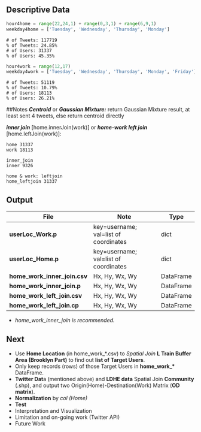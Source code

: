 ## Descriptive Data
```python
hour4home = range(22,24,1) + range(0,3,1) + range(6,9,1)
weekday4home = ['Tuesday', 'Wednesday', 'Thursday', 'Monday']
```

```
# of Tweets: 117719
% of Tweets: 24.85%
# of Users: 31337
% of Users: 45.35%
```

```python
hour4work = range(12,17)
weekday4work = ['Tuesday', 'Wednesday', 'Thursday', 'Monday', 'Friday']
```
```
# of Tweets: 51119
% of Tweets: 10.79%
# of Users: 18113
% of Users: 26.21%
```



##Notes
***Centroid*** or ***Gaussian Mixture:*** 
return Gaussian Mixture result, at least sent 4 tweets, else return centroid directly

***inner join*** [home.innerJoin(work)] or ***home-work left join*** [home.leftJoin(work)]:

```
home 31337
work 18113

inner_join
inner 9326

home & work: leftjoin
home_leftjoin 31337
```



## Output

| File                         | Note                                  | Type      |
| ---------------------------- | ------------------------------------- | --------- |
| **userLoc_Work.p**           | key=username; val=list of coordinates | dict      |
| **userLoc_Home.p**           | key=username; val=list of coordinates | dict      |
| **home_work_inner_join.csv** | Hx, Hy, Wx, Wy                        | DataFrame |
| **home_work_inner_join.p**   | Hx, Hy, Wx, Wy                        | DataFrame |
| **home_work_left_join.csv**  | Hx, Hy, Wx, Wy                        | DataFrame |
| **home_work_left_join.cp**   | Hx, Hy, Wx, Wy                        | DataFrame |

* *home_work_inner_join is recommended.*



## Next

* Use **Home Location** (in home_work_\*.csv) to *Spatial Join* **L Train Buffer Area (Brooklyn Part)** to find out **list of Target Users**.
* Only keep records (rows) of those Target Users in **home_work_\*** DataFrame.
* **Twitter Dat**a (mentioned above) and **LDHE data** Spatial Join **Community** (.shp), and output two Origin(Home)-Destination(Work) Matrix (**OD matrix**).
* **Normalization** by *col* *(Home)*
* **Test**
* Interpretation and Visualization
* Limitation and on-going work (Twitter API)
* Future Work



